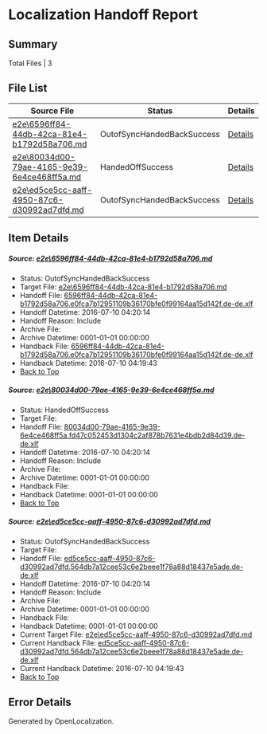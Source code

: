 # <a name='report-top'></a> Localization Handoff Report

## Summary
 Total Files | 3

## File List
 Source File | Status | Details 
 ----------- | ------ | ------- 
 [e2e\6596ff84-44db-42ca-81e4-b1792d58a706.md](https://github.com/OpenLocalizationTestOrg/oltest/blob/fe367dec9b0b73a54aaa72464de2823f12e4bdb3/e2e/6596ff84-44db-42ca-81e4-b1792d58a706.md) | OutofSyncHandedBackSuccess | [Details](#ee34e11c293d1ce6c4db29cc27e9d47187dfef8b1)
 [e2e\80034d00-79ae-4165-9e39-6e4ce468ff5a.md](https://github.com/OpenLocalizationTestOrg/oltest/blob/243a03ca63809d5c74d5e43b799803b04ab474a5/e2e/80034d00-79ae-4165-9e39-6e4ce468ff5a.md) | HandedOffSuccess | [Details](#7b56735b0e1c5bf3f55f698f2b072fb69f22aaa82)
 [e2e\ed5ce5cc-aaff-4950-87c6-d30992ad7dfd.md](https://github.com/OpenLocalizationTestOrg/oltest/blob/f5a188fc937fa9fbfb9ed8b6e0e0b20427f6459a/e2e/ed5ce5cc-aaff-4950-87c6-d30992ad7dfd.md) | OutofSyncHandedBackSuccess | [Details](#8f2900fac423a7fd2193f82343e0bea13e5370576)

## Item Details
##### <a name='ee34e11c293d1ce6c4db29cc27e9d47187dfef8b1'></a> Source: [e2e\6596ff84-44db-42ca-81e4-b1792d58a706.md](https://github.com/OpenLocalizationTestOrg/oltest/blob/fe367dec9b0b73a54aaa72464de2823f12e4bdb3/e2e/6596ff84-44db-42ca-81e4-b1792d58a706.md)
* Status: OutofSyncHandedBackSuccess
* Target File: [e2e\6596ff84-44db-42ca-81e4-b1792d58a706.md](https://github.com/OpenLocalizationTestOrg/oltest-dede-fly/blob/f08bb60ae83fe39d74152cc9e4044a89c25ab890/e2e/6596ff84-44db-42ca-81e4-b1792d58a706.md)
* Handoff File: [6596ff84-44db-42ca-81e4-b1792d58a706.e0fca7b12951109b36170bfe0f99164aa15d142f.de-de.xlf](https://github.com/OpenLocalizationTestOrg/olhandoff-e2e/blob/d9265a471c502ae09a5b5c0d65cdaf0c85cc1ad7/ol-handoff/OpenLocalizationTestOrg/oltest-dede-fly/ci/mt/6596ff84-44db-42ca-81e4-b1792d58a706.e0fca7b12951109b36170bfe0f99164aa15d142f.de-de.xlf)
* Handoff Datetime: 2016-07-10 04:20:14
* Handoff Reason: Include
* Archive File: 
* Archive Datetime: 0001-01-01 00:00:00
* Handback File: [6596ff84-44db-42ca-81e4-b1792d58a706.e0fca7b12951109b36170bfe0f99164aa15d142f.de-de.xlf](https://github.com/OpenLocalizationTestOrg/olhandback-e2e/blob/3e9034f835d987ffd278a70dc7b7c769c1dfdea8/ol-handback/OpenLocalizationTestOrg/oltest-dede-fly/ci/ht/6596ff84-44db-42ca-81e4-b1792d58a706.e0fca7b12951109b36170bfe0f99164aa15d142f.de-de.xlf)
* Handback Datetime: 2016-07-10 04:19:43
* [Back to Top](#report-top)

##### <a name='7b56735b0e1c5bf3f55f698f2b072fb69f22aaa82'></a> Source: [e2e\80034d00-79ae-4165-9e39-6e4ce468ff5a.md](https://github.com/OpenLocalizationTestOrg/oltest/blob/243a03ca63809d5c74d5e43b799803b04ab474a5/e2e/80034d00-79ae-4165-9e39-6e4ce468ff5a.md)
* Status: HandedOffSuccess
* Target File: 
* Handoff File: [80034d00-79ae-4165-9e39-6e4ce468ff5a.fd47c052453d1304c2af878b7631e4bdb2d84d39.de-de.xlf](https://github.com/OpenLocalizationTestOrg/olhandoff-e2e/blob/d9265a471c502ae09a5b5c0d65cdaf0c85cc1ad7/ol-handoff/OpenLocalizationTestOrg/oltest-dede-fly/ci/mt/80034d00-79ae-4165-9e39-6e4ce468ff5a.fd47c052453d1304c2af878b7631e4bdb2d84d39.de-de.xlf)
* Handoff Datetime: 2016-07-10 04:20:14
* Handoff Reason: Include
* Archive File: 
* Archive Datetime: 0001-01-01 00:00:00
* Handback File: 
* Handback Datetime: 0001-01-01 00:00:00
* [Back to Top](#report-top)

##### <a name='8f2900fac423a7fd2193f82343e0bea13e5370576'></a> Source: [e2e\ed5ce5cc-aaff-4950-87c6-d30992ad7dfd.md](https://github.com/OpenLocalizationTestOrg/oltest/blob/f5a188fc937fa9fbfb9ed8b6e0e0b20427f6459a/e2e/ed5ce5cc-aaff-4950-87c6-d30992ad7dfd.md)
* Status: OutofSyncHandedBackSuccess
* Target File: 
* Handoff File: [ed5ce5cc-aaff-4950-87c6-d30992ad7dfd.564db7a12cee53c6e2beee1f78a88d18437e5ade.de-de.xlf](https://github.com/OpenLocalizationTestOrg/olhandoff-e2e/blob/d9265a471c502ae09a5b5c0d65cdaf0c85cc1ad7/ol-handoff/OpenLocalizationTestOrg/oltest-dede-fly/ci/mt/ed5ce5cc-aaff-4950-87c6-d30992ad7dfd.564db7a12cee53c6e2beee1f78a88d18437e5ade.de-de.xlf)
* Handoff Datetime: 2016-07-10 04:20:14
* Handoff Reason: Include
* Archive File: 
* Archive Datetime: 0001-01-01 00:00:00
* Handback File: 
* Handback Datetime: 0001-01-01 00:00:00
* Current Target File: [e2e\ed5ce5cc-aaff-4950-87c6-d30992ad7dfd.md](https://github.com/OpenLocalizationTestOrg/oltest-dede-fly/blob/f08bb60ae83fe39d74152cc9e4044a89c25ab890/e2e/ed5ce5cc-aaff-4950-87c6-d30992ad7dfd.md)
* Current Handback File: [ed5ce5cc-aaff-4950-87c6-d30992ad7dfd.564db7a12cee53c6e2beee1f78a88d18437e5ade.de-de.xlf](https://github.com/OpenLocalizationTestOrg/olhandback-e2e/blob/3e9034f835d987ffd278a70dc7b7c769c1dfdea8/ol-handback/OpenLocalizationTestOrg/oltest-dede-fly/ci/ht/ed5ce5cc-aaff-4950-87c6-d30992ad7dfd.564db7a12cee53c6e2beee1f78a88d18437e5ade.de-de.xlf)
* Current Handback Datetime: 2016-07-10 04:19:43
* [Back to Top](#report-top)


## Error Details

Generated by OpenLocalization.
